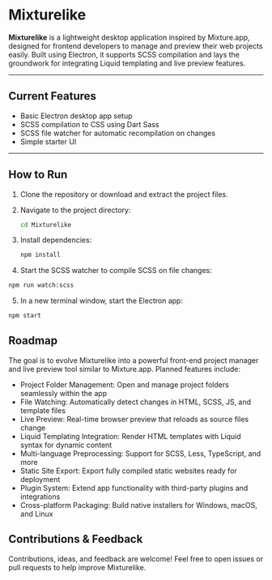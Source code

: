 # Mixturelike

**Mixturelike** is a lightweight desktop application inspired by Mixture.app, designed for frontend developers to manage and preview their web projects easily. Built using Electron, it supports SCSS compilation and lays the groundwork for integrating Liquid templating and live preview features.

---

## Current Features

- Basic Electron desktop app setup
- SCSS compilation to CSS using Dart Sass
- SCSS file watcher for automatic recompilation on changes
- Simple starter UI

---

## How to Run

1. Clone the repository or download and extract the project files.

2. Navigate to the project directory:

   ```bash
   cd Mixturelike
   ```

3. Install dependencies:
    ```bash
    npm install
    ```

4. Start the SCSS watcher to compile SCSS on file changes:
 ```bash
npm run watch:scss
 ```

5. In a new terminal window, start the Electron app:
 ```bash
npm start
 ```

## Roadmap

The goal is to evolve Mixturelike into a powerful front-end project manager and live preview tool similar to Mixture.app. Planned features include:

- Project Folder Management: Open and manage project folders seamlessly within the app
- File Watching: Automatically detect changes in HTML, SCSS, JS, and template files
- Live Preview: Real-time browser preview that reloads as source files change
- Liquid Templating Integration: Render HTML templates with Liquid syntax for dynamic content
- Multi-language Preprocessing: Support for SCSS, Less, TypeScript, and more
- Static Site Export: Export fully compiled static websites ready for deployment
- Plugin System: Extend app functionality with third-party plugins and integrations
- Cross-platform Packaging: Build native installers for Windows, macOS, and Linux

## Contributions & Feedback

Contributions, ideas, and feedback are welcome! Feel free to open issues or pull requests to help improve Mixturelike.
